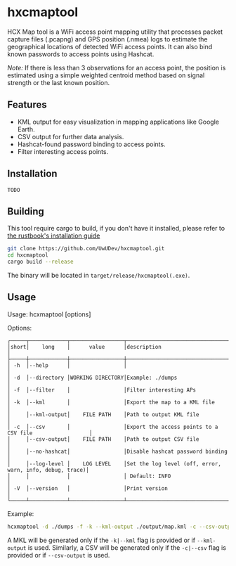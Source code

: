 # hxcmaptool

HCX Map tool is a WiFi access point mapping utility that processes packet capture files (.pcapng)
and GPS position (.nmea) logs to estimate the geographical locations of detected WiFi access
points. It can also bind known passwords to access points using Hashcat.

*Note:*
If there is less than 3 observations for an access point, the position is estimated using a simple
weighted centroid method based on signal strength or the last known position.

## Features
- KML output for easy visualization in mapping applications like Google Earth.
- CSV output for further data analysis.
- Hashcat-found password binding to access points.
- Filter interesting access points.

## Installation

`TODO`

## Building

This tool require cargo to build, if you don't have it installed, please refer to [the rustbook's installation guide](https://doc.rust-lang.org/cargo/getting-started/installation.html)

```bash
git clone https://github.com/UwUDev/hxcmaptool.git
cd hxcmaptool
cargo build --release
```

The binary will be located in `target/release/hxcmaptool(.exe)`.

## Usage

Usage:  hcxmaptool [options]


Options:

```
┌─────┬────────────┬─────────────────┬────────────────────────────────────────────────────────┐
│short│    long    │      value      │description                                             │
├─────┼────────────┼─────────────────┼────────────────────────────────────────────────────────┤
│ -h  │--help      │                 │                                                        │
│ -d  │--directory │WORKING DIRECTORY│Example: ./dumps                                        │
│ -f  │--filter    │                 │Filter interesting APs                                  │
│ -k  │--kml       │                 │Export the map to a KML file                            │
│     │--kml-output│    FILE PATH    │Path to output KML file                                 │
│ -c  │--csv       │                 │Export the access points to a CSV file                  │
│     │--csv-output│    FILE PATH    │Path to output CSV file                                 │
│     │--no-hashcat│                 │Disable hashcat password binding                        │
│     │--log-level │    LOG LEVEL    │Set the log level (off, error, warn, info, debug, trace)│
│     │            │                 │ Default: INFO                                          │
│ -V  │--version   │                 │Print version                                           │
└─────┴────────────┴─────────────────┴────────────────────────────────────────────────────────┘
```

Example:

```bash
hcxmaptool -d ./dumps -f -k --kml-output ./output/map.kml -c --csv-output ./output/aps.csv
```

A MKL will be generated only if the `-k|--kml` flag is provided or if `--kml-output` is used.
Similarly, a CSV will be generated only if the `-c|--csv` flag is provided or if `--csv-output` is used.